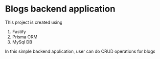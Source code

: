 # Blogs backend application

This project is created using
1. Fastify
2. Prisma ORM
3. MySql DB

In this simple backend application, user can do CRUD operations for blogs
